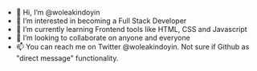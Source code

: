 - 👋 Hi, I’m @woleakindoyin
- 👀 I’m interested in becoming a Full Stack Developer
- 🌱 I’m currently learning Frontend tools like HTML, CSS and Javascript 
- 💞️ I’m looking to collaborate on anyone and everyone
- 📫 You can reach me on Twitter @woleakindoyin. Not sure if Github as "direct message" functionality.

<!---
woleakindoyin/woleakindoyin is a ✨ special ✨ repository because its `README.md` (this file) appears on your GitHub profile.
You can click the Preview link to take a look at your changes.
--->
